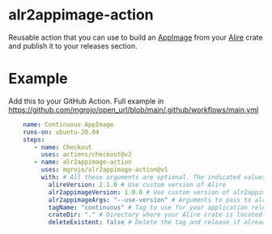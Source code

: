 # alr2appimage-action
Reusable action that you can use to build an [AppImage](https://appimage.org/) 
from your [Alire](https://alire.ada.dev/) crate and publish it to your releases section.

# Example

Add this to your GitHub Action.
Full example in https://github.com/mgrojo/open_url/blob/main/.github/workflows/main.yml

```yaml
    name: Continuous AppImage
    runs-on: ubuntu-20.04
    steps:
       - name: Checkout
         uses: actions/checkout@v2
       - name: alr2appimage-action
         uses: mgrojo/alr2appimage-action@v1
         with: # All these arguments are optional. The indicated values are the default ones.
           alireVersion: 2.1.0 # Use custom version of Alire
           alr2appimageVersion: 1.0.0 # Use custom version of alr2appimage.
           alr2appimageArgs: "--use-version" # Arguments to pass to alr2appimage
           tagName: "continuous" # Tag to use for your application release.
           crateDir: "." # Directory where your Alire crate is located
           deleteExistent: false # Delete the tag and release if already existent
```
